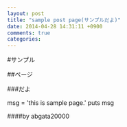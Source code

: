 ```yaml
---
layout: post
title: "sample post page(サンプルだよ)"
date: 2014-04-28 14:31:11 +0900
comments: true
categories:
---
```

#サンプル

##ページ

###だよ

  msg = 'this is sample page.'
  puts msg

####by abgata20000
